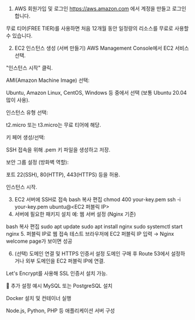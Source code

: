 1. AWS 회원가입 및 로그인
https://aws.amazon.com 에서 계정을 만들고 로그인합니다.

무료 티어(FREE TIER)를 사용하면 처음 12개월 동안 일정량의 리소스를 무료로 사용할 수 있습니다.

2. EC2 인스턴스 생성 (서버 만들기)
AWS Management Console에서 EC2 서비스 선택.

"인스턴스 시작" 클릭.

AMI(Amazon Machine Image) 선택:

Ubuntu, Amazon Linux, CentOS, Windows 등 중에서 선택 (보통 Ubuntu 20.04 많이 사용).

인스턴스 유형 선택:

t2.micro 또는 t3.micro는 무료 티어에 해당.

키 페어 생성/선택:

SSH 접속을 위해 .pem 키 파일을 생성하고 저장.

보안 그룹 설정 (방화벽 역할):

포트 22(SSH), 80(HTTP), 443(HTTPS) 등을 허용.

인스턴스 시작.

3. EC2 서버에 SSH로 접속
bash
복사
편집
chmod 400 your-key.pem
ssh -i your-key.pem ubuntu@<EC2 퍼블릭 IP>
4. 서버에 필요한 패키지 설치
예: 웹 서버 설정 (Nginx 기준)

bash
복사
편집
sudo apt update
sudo apt install nginx
sudo systemctl start nginx
5. 퍼블릭 IP로 웹 접속 테스트
브라우저에 EC2 퍼블릭 IP 입력 → Nginx welcome page가 보이면 성공

6. (선택) 도메인 연결 및 HTTPS 인증서 설정
도메인 구매 후 Route 53에서 설정하거나 외부 도메인을 EC2 퍼블릭 IP에 연결.

Let's Encrypt를 사용해 SSL 인증서 설치 가능.

📌 추가 설정 예시
MySQL 또는 PostgreSQL 설치

Docker 설치 및 컨테이너 실행

Node.js, Python, PHP 등 애플리케이션 서버 구성
